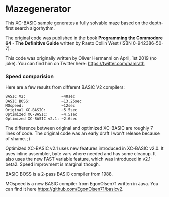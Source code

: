 # Mazegenerator

This XC-BASIC sample generates a fully solvable maze based on the
depth-first search algorhythm.

The original code was published in the book 
**Programming the Commodore 64 - The Definitive Guide**
written by Raeto Collin West (ISBN 0-942386-50-7).

This code was originally written by Oliver Hermanni on April, 1st 2019 (no joke).
You can find him on Twitter here: https://twitter.com/hamrath

### Speed comparision 
Here are a few results from different BASIC V2 compilers:

```
BASIC V2:                ~40sec
BASIC BOSS:              ~13.25sec
MOspeed:                 ~12sec
Original XC-BASIC:       ~5.5sec
Optimized XC-BASIC:      ~4.5sec
Optimized XC-BASIC v2.1: ~2.6sec
``` 

The difference between original and optimized XC-BASIC
are roughly 7 lines of code. The original code was an early
draft I won't release because of shame. ;)

Optimized XC-BASIC v2.1 uses new features introduced in XC-BASIC v2.0. It
uses inline assembler, byte vars where needed and has some cleanup. It also
uses the new FAST variable feature, which was introduced in v2.1-beta2. 
Speed improvment is marginal though.

BASIC BOSS is a 2-pass BASIC compiler from 1988.  

MOspeed is a new BASIC compiler from EgonOlsen71 written in Java.
You can find it here https://github.com/EgonOlsen71/basicv2.
